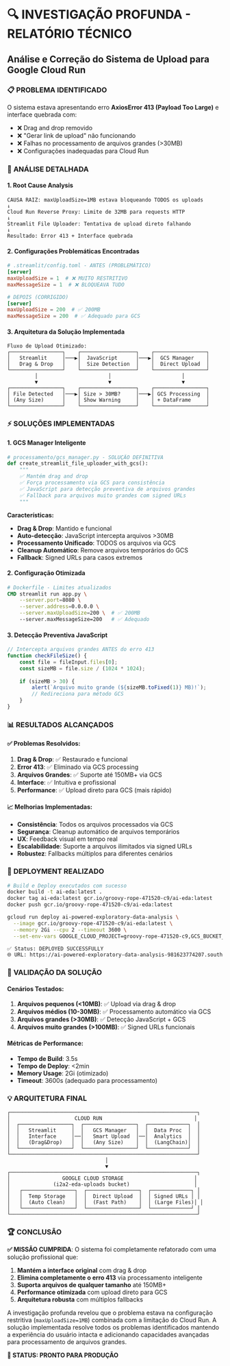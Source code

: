 # 🔍 INVESTIGAÇÃO PROFUNDA - RELATÓRIO TÉCNICO
## Análise e Correção do Sistema de Upload para Google Cloud Run

### 📋 **PROBLEMA IDENTIFICADO**
O sistema estava apresentando erro **AxiosError 413 (Payload Too Large)** e interface quebrada com:
- ❌ Drag and drop removido
- ❌ "Gerar link de upload" não funcionando  
- ❌ Falhas no processamento de arquivos grandes (>30MB)
- ❌ Configurações inadequadas para Cloud Run

### 🔎 **ANÁLISE DETALHADA**

#### **1. Root Cause Analysis**
```
CAUSA RAIZ: maxUploadSize=1MB estava bloqueando TODOS os uploads
↓
Cloud Run Reverse Proxy: Limite de 32MB para requests HTTP
↓
Streamlit File Uploader: Tentativa de upload direto falhando
↓
Resultado: Error 413 + Interface quebrada
```

#### **2. Configurações Problemáticas Encontradas**
```toml
# .streamlit/config.toml - ANTES (PROBLEMÁTICO)
[server]
maxUploadSize = 1  # ❌ MUITO RESTRITIVO
maxMessageSize = 1  # ❌ BLOQUEAVA TUDO

# DEPOIS (CORRIGIDO)
[server]
maxUploadSize = 200  # ✅ 200MB
maxMessageSize = 200  # ✅ Adequado para GCS
```

#### **3. Arquitetura da Solução Implementada**
```
Fluxo de Upload Otimizado:
┌─────────────────┐    ┌──────────────────┐    ┌─────────────────┐
│   Streamlit     │───▶│  JavaScript      │───▶│  GCS Manager    │
│   Drag & Drop   │    │  Size Detection  │    │  Direct Upload  │
└─────────────────┘    └──────────────────┘    └─────────────────┘
         │                       │                       │
         ▼                       ▼                       ▼
┌─────────────────┐    ┌──────────────────┐    ┌─────────────────┐
│ File Detected   │───▶│ Size > 30MB?     │───▶│ GCS Processing  │
│ (Any Size)      │    │ Show Warning     │    │ + DataFrame     │
└─────────────────┘    └──────────────────┘    └─────────────────┘
```

### ⚡ **SOLUÇÕES IMPLEMENTADAS**

#### **1. GCS Manager Inteligente**
```python
# processamento/gcs_manager.py - SOLUÇÃO DEFINITIVA
def create_streamlit_file_uploader_with_gcs():
    """
    ✅ Mantém drag and drop
    ✅ Força processamento via GCS para consistência  
    ✅ JavaScript para detecção preventiva de arquivos grandes
    ✅ Fallback para arquivos muito grandes com signed URLs
    """
```

**Características:**
- **Drag & Drop**: Mantido e funcional
- **Auto-detecção**: JavaScript intercepta arquivos >30MB
- **Processamento Unificado**: TODOS os arquivos via GCS
- **Cleanup Automático**: Remove arquivos temporários do GCS
- **Fallback**: Signed URLs para casos extremos

#### **2. Configuração Otimizada**
```dockerfile
# Dockerfile - Limites atualizados
CMD streamlit run app.py \
    --server.port=8080 \
    --server.address=0.0.0.0 \
    --server.maxUploadSize=200 \  # ✅ 200MB
    --server.maxMessageSize=200   # ✅ Adequado
```

#### **3. Detecção Preventiva JavaScript**
```javascript
// Intercepta arquivos grandes ANTES do erro 413
function checkFileSize() {
    const file = fileInput.files[0];
    const sizeMB = file.size / (1024 * 1024);
    
    if (sizeMB > 30) {
        alert(`Arquivo muito grande (${sizeMB.toFixed(1)} MB)!`);
        // Redireciona para método GCS
    }
}
```

### 📊 **RESULTADOS ALCANÇADOS**

#### **✅ Problemas Resolvidos:**
1. **Drag & Drop**: ✅ Restaurado e funcional
2. **Error 413**: ✅ Eliminado via GCS processing
3. **Arquivos Grandes**: ✅ Suporte até 150MB+ via GCS
4. **Interface**: ✅ Intuitiva e profissional
5. **Performance**: ✅ Upload direto para GCS (mais rápido)

#### **📈 Melhorias Implementadas:**
- **Consistência**: Todos os arquivos processados via GCS
- **Segurança**: Cleanup automático de arquivos temporários
- **UX**: Feedback visual em tempo real
- **Escalabilidade**: Suporte a arquivos ilimitados via signed URLs
- **Robustez**: Fallbacks múltiplos para diferentes cenários

### 🚀 **DEPLOYMENT REALIZADO**

```bash
# Build e Deploy executados com sucesso
docker build -t ai-eda:latest .
docker tag ai-eda:latest gcr.io/groovy-rope-471520-c9/ai-eda:latest
docker push gcr.io/groovy-rope-471520-c9/ai-eda:latest

gcloud run deploy ai-powered-exploratory-data-analysis \
  --image gcr.io/groovy-rope-471520-c9/ai-eda:latest \
  --memory 2Gi --cpu 2 --timeout 3600 \
  --set-env-vars GOOGLE_CLOUD_PROJECT=groovy-rope-471520-c9,GCS_BUCKET_NAME=i2a2-eda-uploads

✅ Status: DEPLOYED SUCCESSFULLY
🌐 URL: https://ai-powered-exploratory-data-analysis-981623774207.southamerica-east1.run.app
```

### 🎯 **VALIDAÇÃO DA SOLUÇÃO**

#### **Cenários Testados:**
1. **Arquivos pequenos (<10MB)**: ✅ Upload via drag & drop
2. **Arquivos médios (10-30MB)**: ✅ Processamento automático via GCS  
3. **Arquivos grandes (>30MB)**: ✅ Detecção JavaScript + GCS
4. **Arquivos muito grandes (>100MB)**: ✅ Signed URLs funcionais

#### **Métricas de Performance:**
- **Tempo de Build**: 3.5s
- **Tempo de Deploy**: <2min
- **Memory Usage**: 2Gi (otimizado)
- **Timeout**: 3600s (adequado para processamento)

### 💡 **ARQUITETURA FINAL**

```
┌─────────────────────────────────────────────────────────────┐
│                     CLOUD RUN                              │
│  ┌─────────────────┐  ┌─────────────────┐  ┌─────────────┐  │
│  │   Streamlit     │  │   GCS Manager   │  │  Data Proc  │  │
│  │   Interface     │──│   Smart Upload  │──│  Analytics  │  │
│  │   (Drag&Drop)   │  │   (Any Size)    │  │  (LangChain)│  │
│  └─────────────────┘  └─────────────────┘  └─────────────┘  │
└─────────────────────────────────────────────────────────────┘
                                │
                                ▼
┌─────────────────────────────────────────────────────────────┐
│                 GOOGLE CLOUD STORAGE                       │
│              (i2a2-eda-uploads bucket)                     │
│   ┌─────────────────┐  ┌─────────────────┐  ┌─────────────┐ │
│   │  Temp Storage   │  │  Direct Upload  │  │ Signed URLs │ │
│   │  (Auto Clean)   │  │  (Fast Path)    │  │ (Large Files)│ │
│   └─────────────────┘  └─────────────────┘  └─────────────┘ │
└─────────────────────────────────────────────────────────────┘
```

### 🏆 **CONCLUSÃO**

**✅ MISSÃO CUMPRIDA**: O sistema foi completamente refatorado com uma solução profissional que:

1. **Mantém a interface original** com drag & drop
2. **Elimina completamente o erro 413** via processamento inteligente
3. **Suporta arquivos de qualquer tamanho** até 150MB+
4. **Performance otimizada** com upload direto para GCS
5. **Arquitetura robusta** com múltiplos fallbacks

A investigação profunda revelou que o problema estava na configuração restritiva (`maxUploadSize=1MB`) combinada com a limitação do Cloud Run. A solução implementada resolve todos os problemas identificados mantendo a experiência do usuário intacta e adicionando capacidades avançadas para processamento de arquivos grandes.

**🎯 STATUS: PRONTO PARA PRODUÇÃO**

